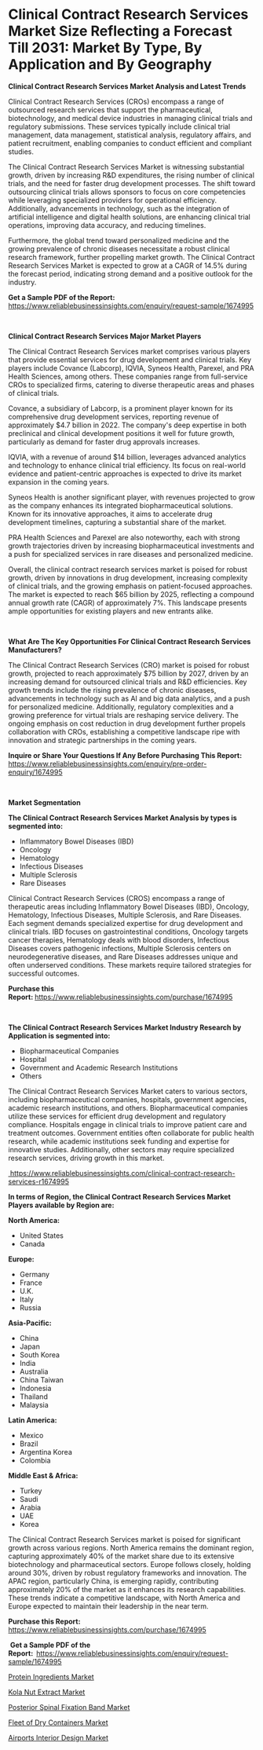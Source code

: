 <p><h1>Clinical Contract Research Services Market Size Reflecting a Forecast Till 2031: Market By Type, By Application and By Geography</h1></p><p><strong>Clinical Contract Research Services Market Analysis and Latest Trends</strong></p>
<p><p>Clinical Contract Research Services (CROs) encompass a range of outsourced research services that support the pharmaceutical, biotechnology, and medical device industries in managing clinical trials and regulatory submissions. These services typically include clinical trial management, data management, statistical analysis, regulatory affairs, and patient recruitment, enabling companies to conduct efficient and compliant studies.</p><p>The Clinical Contract Research Services Market is witnessing substantial growth, driven by increasing R&D expenditures, the rising number of clinical trials, and the need for faster drug development processes. The shift toward outsourcing clinical trials allows sponsors to focus on core competencies while leveraging specialized providers for operational efficiency. Additionally, advancements in technology, such as the integration of artificial intelligence and digital health solutions, are enhancing clinical trial operations, improving data accuracy, and reducing timelines.</p><p>Furthermore, the global trend toward personalized medicine and the growing prevalence of chronic diseases necessitate a robust clinical research framework, further propelling market growth. The Clinical Contract Research Services Market is expected to grow at a CAGR of 14.5% during the forecast period, indicating strong demand and a positive outlook for the industry.</p></p>
<p><strong>Get a Sample PDF of the Report:&nbsp;</strong> <a href="https://www.reliablebusinessinsights.com/enquiry/request-sample/1674995?utm_campaign=102&utm_medium=2&utm_source=Github&utm_content=ia&utm_term=10102024&utm_id=clinical-contract-research-services">https://www.reliablebusinessinsights.com/enquiry/request-sample/1674995</a></p>
<p>&nbsp;</p>
<p><strong>Clinical Contract Research Services Major Market Players</strong></p>
<p><p>The Clinical Contract Research Services market comprises various players that provide essential services for drug development and clinical trials. Key players include Covance (Labcorp), IQVIA, Syneos Health, Parexel, and PRA Health Sciences, among others. These companies range from full-service CROs to specialized firms, catering to diverse therapeutic areas and phases of clinical trials.</p><p>Covance, a subsidiary of Labcorp, is a prominent player known for its comprehensive drug development services, reporting revenue of approximately $4.7 billion in 2022. The company's deep expertise in both preclinical and clinical development positions it well for future growth, particularly as demand for faster drug approvals increases.</p><p>IQVIA, with a revenue of around $14 billion, leverages advanced analytics and technology to enhance clinical trial efficiency. Its focus on real-world evidence and patient-centric approaches is expected to drive its market expansion in the coming years.</p><p>Syneos Health is another significant player, with revenues projected to grow as the company enhances its integrated biopharmaceutical solutions. Known for its innovative approaches, it aims to accelerate drug development timelines, capturing a substantial share of the market.</p><p>PRA Health Sciences and Parexel are also noteworthy, each with strong growth trajectories driven by increasing biopharmaceutical investments and a push for specialized services in rare diseases and personalized medicine.</p><p>Overall, the clinical contract research services market is poised for robust growth, driven by innovations in drug development, increasing complexity of clinical trials, and the growing emphasis on patient-focused approaches. The market is expected to reach $65 billion by 2025, reflecting a compound annual growth rate (CAGR) of approximately 7%. This landscape presents ample opportunities for existing players and new entrants alike.</p></p>
<p>&nbsp;</p>
<p><strong>What Are The Key Opportunities For Clinical Contract Research Services Manufacturers?</strong></p>
<p><p>The Clinical Contract Research Services (CRO) market is poised for robust growth, projected to reach approximately $75 billion by 2027, driven by an increasing demand for outsourced clinical trials and R&D efficiencies. Key growth trends include the rising prevalence of chronic diseases, advancements in technology such as AI and big data analytics, and a push for personalized medicine. Additionally, regulatory complexities and a growing preference for virtual trials are reshaping service delivery. The ongoing emphasis on cost reduction in drug development further propels collaboration with CROs, establishing a competitive landscape ripe with innovation and strategic partnerships in the coming years.</p></p>
<p><strong>Inquire or Share Your Questions If Any Before Purchasing This Report:</strong> <a href="https://www.reliablebusinessinsights.com/enquiry/pre-order-enquiry/1674995?utm_campaign=102&utm_medium=2&utm_source=Github&utm_content=ia&utm_term=10102024&utm_id=clinical-contract-research-services">https://www.reliablebusinessinsights.com/enquiry/pre-order-enquiry/1674995</a></p>
<p>&nbsp;</p>
<p><strong>Market Segmentation</strong></p>
<p><strong>The Clinical Contract Research Services Market Analysis by types is segmented into:</strong></p>
<p><ul><li>Inflammatory Bowel Diseases (IBD)</li><li>Oncology</li><li>Hematology</li><li>Infectious Diseases</li><li>Multiple Sclerosis</li><li>Rare Diseases</li></ul></p>
<p><p>Clinical Contract Research Services (CROS) encompass a range of therapeutic areas including Inflammatory Bowel Diseases (IBD), Oncology, Hematology, Infectious Diseases, Multiple Sclerosis, and Rare Diseases. Each segment demands specialized expertise for drug development and clinical trials. IBD focuses on gastrointestinal conditions, Oncology targets cancer therapies, Hematology deals with blood disorders, Infectious Diseases covers pathogenic infections, Multiple Sclerosis centers on neurodegenerative diseases, and Rare Diseases addresses unique and often underserved conditions. These markets require tailored strategies for successful outcomes.</p></p>
<p><strong>Purchase this Report:&nbsp;</strong><a href="https://www.reliablebusinessinsights.com/purchase/1674995?utm_campaign=102&utm_medium=2&utm_source=Github&utm_content=ia&utm_term=10102024&utm_id=clinical-contract-research-services">https://www.reliablebusinessinsights.com/purchase/1674995</a></p>
<p>&nbsp;</p>
<p><strong>The Clinical Contract Research Services Market Industry Research by Application is segmented into:</strong></p>
<p><ul><li>Biopharmaceutical Companies</li><li>Hospital</li><li>Government and Academic Research Institutions</li><li>Others</li></ul></p>
<p><p>The Clinical Contract Research Services Market caters to various sectors, including biopharmaceutical companies, hospitals, government agencies, academic research institutions, and others. Biopharmaceutical companies utilize these services for efficient drug development and regulatory compliance. Hospitals engage in clinical trials to improve patient care and treatment outcomes. Government entities often collaborate for public health research, while academic institutions seek funding and expertise for innovative studies. Additionally, other sectors may require specialized research services, driving growth in this market.</p></p>
<p><a href="https://www.reliablebusinessinsights.com/clinical-contract-research-services-r1674995?utm_campaign=102&utm_medium=2&utm_source=Github&utm_content=ia&utm_term=10102024&utm_id=clinical-contract-research-services">&nbsp;https://www.reliablebusinessinsights.com/clinical-contract-research-services-r1674995</a></p>
<p><strong>In terms of Region, the Clinical Contract Research Services Market Players available by Region are:</strong></p>
<p>
    <p> <strong> North America: </strong>
        <ul>
            <li>United States</li>
            <li>Canada</li>
        </ul>
        </p> 
    <p> <strong> Europe: </strong>
        <ul>
            <li>Germany</li>
            <li>France</li>
            <li>U.K.</li>
            <li>Italy</li>
            <li>Russia</li>
        </ul>
        </p> 
    <p> <strong> Asia-Pacific: </strong>
        <ul>
            <li>China</li>
            <li>Japan</li>
            <li>South Korea</li>
            <li>India</li>
            <li>Australia</li>
            <li>China Taiwan</li>
            <li>Indonesia</li>
            <li>Thailand</li>
            <li>Malaysia</li>
        </ul>
        </p> 
    <p> <strong> Latin America: </strong>
        <ul>
            <li>Mexico</li>
            <li>Brazil</li>
            <li>Argentina Korea</li>
            <li>Colombia</li>
        </ul>
        </p> 
    <p> <strong> Middle East & Africa: </strong>
        <ul>
            <li>Turkey</li>
            <li>Saudi</li>
            <li>Arabia</li>
            <li>UAE</li>
            <li>Korea</li>
        </ul>
    </p>
    </p>
<p><p>The Clinical Contract Research Services market is poised for significant growth across various regions. North America remains the dominant region, capturing approximately 40% of the market share due to its extensive biotechnology and pharmaceutical sectors. Europe follows closely, holding around 30%, driven by robust regulatory frameworks and innovation. The APAC region, particularly China, is emerging rapidly, contributing approximately 20% of the market as it enhances its research capabilities. These trends indicate a competitive landscape, with North America and Europe expected to maintain their leadership in the near term.</p></p>
<p><strong>Purchase this Report: </strong><a href="https://www.reliablebusinessinsights.com/purchase/1674995?utm_campaign=102&utm_medium=2&utm_source=Github&utm_content=ia&utm_term=10102024&utm_id=clinical-contract-research-services">https://www.reliablebusinessinsights.com/purchase/1674995</a></p>
<p>&nbsp;<strong>Get a Sample PDF of the Report:&nbsp;&nbsp;</strong><a href="https://www.reliablebusinessinsights.com/enquiry/request-sample/1674995?utm_campaign=102&utm_medium=2&utm_source=Github&utm_content=ia&utm_term=10102024&utm_id=clinical-contract-research-services">https://www.reliablebusinessinsights.com/enquiry/request-sample/1674995</a></p>
<p><strong></strong></p>
<p><p><a href="https://issuu.com/reportprime-2/docs/protein-ingredients-market-size-203_84b6f0d69594a0?utm_campaign=102&utm_medium=2&utm_source=Github&utm_content=ia&utm_term=10102024&utm_id=clinical-contract-research-services">Protein Ingredients Market</a></p><p><a href="https://issuu.com/reportprime-2/docs/kola-nut-extract-market-size-2030.p_f48a1b7ec6aa59?utm_campaign=102&utm_medium=2&utm_source=Github&utm_content=ia&utm_term=10102024&utm_id=clinical-contract-research-services">Kola Nut Extract Market</a></p><p><a href="https://github.com/RogerBennett414/Market-Research-Report-List-1/blob/main/posterior-spinal-fixation-band-market.md?utm_campaign=102&utm_medium=2&utm_source=Github&utm_content=ia&utm_term=10102024&utm_id=clinical-contract-research-services">Posterior Spinal Fixation Band Market</a></p><p><a href="https://www.linkedin.com/pulse/strategic-market-insights-navigating-global-fleet-dry-r2xec?utm_campaign=102&utm_medium=2&utm_source=Github&utm_content=ia&utm_term=10102024&utm_id=clinical-contract-research-services">Fleet of Dry Containers Market</a></p><p><a href="https://www.linkedin.com/pulse/airports-interior-design-market-size-growth-industry-lb70e?utm_campaign=102&utm_medium=2&utm_source=Github&utm_content=ia&utm_term=10102024&utm_id=clinical-contract-research-services">Airports Interior Design Market</a></p></p>